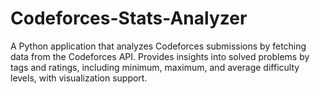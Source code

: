 # Codeforces-Stats-Analyzer
A Python application that analyzes Codeforces submissions by fetching data from the Codeforces API. Provides insights into solved problems by tags and ratings, including minimum, maximum, and average difficulty levels, with visualization support.
